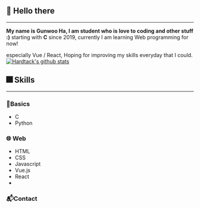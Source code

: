 ## 👋 Hello there

---
**My name is Gunwoo Ha, I am student who is love to coding and other stuff :)**
starting with **C** since 2019, currently I am learning Web programming for now!

especially Vue / React, Hoping for improving my skills everyday that I could.
[![Hardtack's github stats](https://github-readme-stats.vercel.app/api?username=HARDTACK-Dev)](https://github.com/anuraghazra/github-readme-stats)

## 🎆 Skills
---

### 🔰**Basics**

- C
- Python

### 🌐 **Web**

- HTML
- CSS
- Javascript
- Vue.js
- React
-

### 📬Contact



